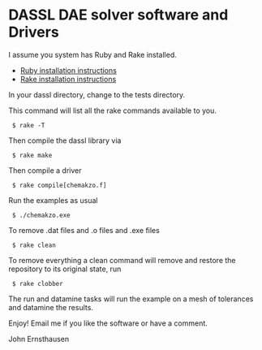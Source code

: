 DASSL DAE solver software and Drivers
=====================================

I assume you system has Ruby and Rake installed.

* [Ruby installation instructions](https://www.ruby-lang.org)
* [Rake installation instructions](http://rake.rubyforge.org)


In your dassl directory, change to the tests directory.

This command will list all the rake commands available to you.

     $ rake -T

Then compile the dassl library via

     $ rake make

Then compile a driver

     $ rake compile[chemakzo.f]

Run the examples as usual

     $ ./chemakzo.exe

To remove .dat files and .o files and .exe files

     $ rake clean

To remove everything a clean command will remove and restore the repository to its original state, run

     $ rake clobber

The run and datamine tasks will run the example on a mesh of tolerances and datamine the results.

Enjoy! Email me if you like the software or have a comment.

John Ernsthausen
